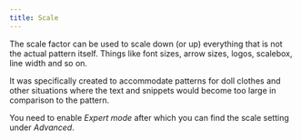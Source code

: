 ```yaml
---
title: Scale
---
```


The scale factor can be used to scale down (or up) everything that is not the actual pattern itself. Things like font sizes, arrow sizes, logos, scalebox, line width and so on.

It was specifically created to accommodate patterns for doll clothes and other situations where the text and snippets would become too large in comparison to the pattern.

You need to enable _Expert mode_ after which you can find the scale setting under _Advanced_.
